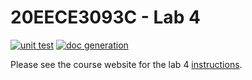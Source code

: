 # 20EECE3093C - Lab 4

[![unit test](https://github.com/20EECE3093C-24SS/lab-4-BadrElA/actions/workflows/ci-pytest.yaml/badge.svg?event=push)](https://github.com/20EECE3093C-24SS/lab-4-BadrElA/actions/workflows/ci-pytest.yaml)
[![doc generation](https://github.com/20EECE3093C-24SS/lab-4-BadrElA/actions/workflows/ci-sphinx.yaml/badge.svg?event=push)](https://github.com/20EECE3093C-24SS/lab-4-BadrElA/actions/workflows/ci-sphinx.yaml)

Please see the course website for the lab 4 [instructions](https://20eece3093c-24ss.github.io/graded_artifacts/lab_assignments/lab_4.html).
